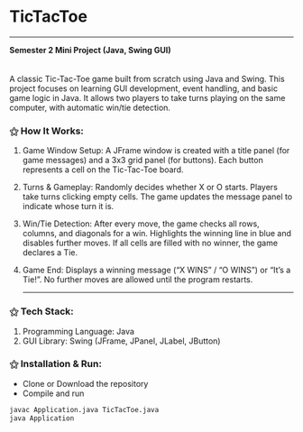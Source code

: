 # TicTacToe 
<hr>

**Semester 2 Mini Project (Java, Swing GUI)**  
<br><br>
A classic Tic-Tac-Toe game built from scratch using Java and Swing. This project focuses on learning GUI development, event handling, and basic game logic in Java. It allows two players to take turns playing on the same computer, with automatic win/tie detection.

<b> <h3> ⚝ How It Works: </b></h3>

1. Game Window Setup:
    A JFrame window is created with a title panel (for game messages) and a 3x3 grid panel (for buttons). Each button represents a cell on the Tic-Tac-Toe board.

2. Turns & Gameplay:
    Randomly decides whether X or O starts. Players take turns clicking empty cells. The game updates the message panel to indicate whose turn it is.

3. Win/Tie Detection:
    After every move, the game checks all rows, columns, and diagonals for a win. Highlights the winning line in blue and disables further moves. If all cells are filled with no winner, the game declares a Tie.

4. Game End:
    Displays a winning message (“X WINS” / “O WINS”) or “It’s a Tie!”.  No further moves are allowed until the program restarts. <hr>

<b> <h3> ⚝ Tech Stack: </b></h3>

1. Programming Language: Java  
2. GUI Library: Swing (JFrame, JPanel, JLabel, JButton) 

<b> <h3> ⚝ Installation & Run: </b></h3>
- Clone or Download the repository 
- Compile and run

```bash
javac Application.java TicTacToe.java
java Application
